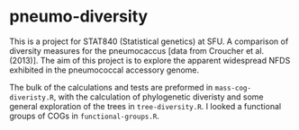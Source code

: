 # pneumo-diversity
This is a project for STAT840 (Statistical genetics) at SFU. A comparison of diversity measures for the pneumocaccus [data from Croucher et al. (2013)]. The aim of this project is to explore the apparent widespread NFDS exhibited in the pneumococcal accessory genome.

The bulk of the calculations and tests are preformed in ``mass-cog-diveristy.R``, with the calculation of phylogenetic diveristy and some general exploration of the trees in ``tree-diversity.R``. I looked a functional groups of COGs in `functional-groups.R`. 
